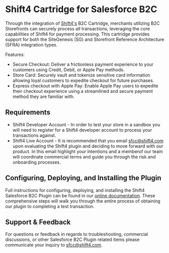 # Shift4 Cartridge for Salesforce B2C

Through the integration of [Shift4's](https://www.shift4.com/) B2C Cartridge, merchants utilizing B2C Storefronts can securely process all transactions, leveraging the core capabilities of Shift4 for payment processing.  This cartridge provides support for both the SiteGenesis (SG) and Storefront Reference Architecture (SFRA) integration types.


Features:
- Secure Checkout: Deliver a frictionless payment experience to your customers using Credit, Debit, or Apple Pay methods.
- Store Card: Securely vault and tokenize sensitive card information allowing loyal customers to expedite checkout for future purchases.
- Express checkout with Apple Pay:  Enable Apple Pay users to expedite their checkout experience using a streamlined and secure payment method they are familiar with. 

## Requirements

- Shift4 Developer Account - In order to test your store in a sandbox you will need to register for a Shift4 developer account to process your transactions against. 
- Shift4 Live Account - It is recommended that you email sfcc@shift4.com upon evaluating the Shift4 plugin and deciding to move forward with our product. In this email highlight your intentions and a memberof our team will coordinate commercial terms and guide you through the risk and onboarding processes. 

## Configuring, Deploying, and Installing the Plugin

Full instructions for configuring, deploying, and installing the Shift4 Salesforce B2C Plugin can be found in our [online documentation](https://dev.shift4.com/docs/salesforce-commerce-cloud). These comprehensive steps will walk you through the entire process of obtaining our plugin to completing a test transaction.


## Support & Feedback

For questions or feedback in regards to troubleshooting, commercial discussions, or other Salesforce B2C Plugin related items please communicate your inquiry to sfcc@shift4.com.

